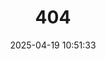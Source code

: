 ---
title: 404
date: 2025-04-19 10:51:33
type: "404"
layout: "404"
description: "Oops～，我崩溃了！找不到你想要的页面 :("
---